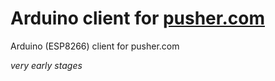 # Arduino client for [pusher.com](http://pusher.com)
Arduino (ESP8266) client for pusher.com

*very early stages*
